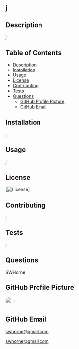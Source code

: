 
## j

## Description

j

## Table of Contents

* [Description](#description)
* [Installation](#installation)
* [Usage](#usage)
* [License](#license)
* [Contributing](#contributing)
* [Tests](#tests)
* [Questions](#questions)
  *  [GitHub Profile Picture](#gitHubProfile)
  *  [GitHub Email](#gitHubEmail)
  

## Installation

j

## Usage

j

## License

[![License](https://img.shields.io/badge/License-None-Red.svg)]

## Contributing

j

## Tests

j

## Questions

SWHorne

  ## GitHub Profile Picture

  <img src="https://avatars1.githubusercontent.com/u/53058910?v=4" style="border-radius: 16px" width="30"/>
  
  ## GitHub Email

  [swhorne@gmail.com]([mailto](mailto:swhorne@gmail.com))

  <swhorne@gmail.com>

